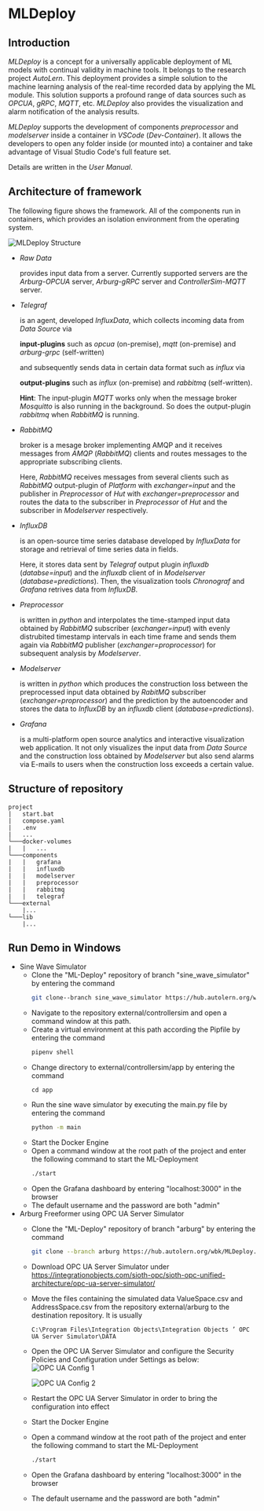 # MLDeploy
## Introduction
*MLDeploy* is a concept for a universally applicable deployment of ML models with continual validity in machine tools. It belongs to the research project *AutoLern*. This deployment provides a simple solution to the machine learning analysis of the real-time recorded data by applying the ML module. This solution supports a profound range of data sources such as *OPCUA*, *gRPC*, *MQTT*, etc. *MLDeploy* also provides the visualization and alarm notification of the analysis results.

*MLDeploy* supports the development of components *preprocessor* and *modelserver* inside a container in *VSCode* (*Dev-Container*). It allows the developers to open any folder inside (or mounted into) a container and take advantage of Visual Studio Code's full feature set.

Details are written in the *User Manual*.

## Architecture of framework
The following figure shows the framework. All of the components run in containers, which provides an isolation environment from the operating system.

![](abstract_concept.png "MLDeploy Structure")

- *Raw Data*

    provides input data from a server. Currently supported servers are the *Arburg-OPCUA* server, *Arburg-gRPC* server and *ControllerSim-MQTT* server.

- *Telegraf*

    is an agent, developed *InfluxData*, which collects incoming data from *Data Source* via
    
    **input-plugins** such as *opcua* (on-premise), *mqtt* (on-premise) and *arburg-grpc* (self-written)
    
    and subsequently sends data in certain data format such as *influx* via 
    
    **output-plugins** such as *influx* (on-premise) and *rabbitmq* (self-written).

    **Hint**: The input-plugin *MQTT* works only when the message broker *Mosquitto* is also running in the background. So does the output-plugin *rabbitmq* when *RabbitMQ* is running.

- *RabbitMQ* 

    broker is a mesage broker implementing AMQP and it receives messages from *AMQP* (*RabbitMQ*) clients and routes messages to the appropriate subscribing clients. 
    
    Here, *RabbitMQ* receives messages from several clients such as *RabbitMQ* output-plugin of *Platform* with *exchanger=input* and the publisher in *Preprocessor* of *Hut* with *exchanger=preprocessor* and routes the data to the subscriber in *Preprocessor* of *Hut* and the subscriber in *Modelserver* respectively.

- *InfluxDB*

    is an open-source time series database developed by *InfluxData* for storage and retrieval of time series data in fields. 
    
    Here, it stores data sent by *Telegraf* output plugin *influxdb* (*databse=input*) and the *influxdb* client of in *Modelserver* (*database=predictions*). Then, the visualization tools *Chronograf* and *Grafana* retrives data from *InfluxDB*.

- *Preprocessor*

    is written in *python* and interpolates the time-stamped input data obtained by *RabbitMQ* subscriber (*exchanger=input*) with evenly distrubited timestamp intervals in each time frame and sends them again via *RabbitMQ* publisher (*exchanger=proprocessor*) for subsequent analysis by *Modelserver*.

- *Modelserver*

    is written in *python* which produces the construction loss between the preprocessed input data obtained by *RabitMQ* subscriber (*exchanger=proprocessor*) and the prediction by the autoencoder and stores the data to *InfluxDB* by an *influxdb* client (*database=predictions*).

- *Grafana*

    is a multi-platform open source analytics and interactive visualization web application. It not only visualizes the input data from *Data Source* and the construction loss obtained by *Modelserver* but also send alarms via E-mails to users when the construction loss exceeds a certain value.


## Structure of repository
```
project
|   start.bat
|   compose.yaml
|   .env
|   ...
└───docker-volumes
|   |   ...
└───components
|   |   grafana
|   |   influxdb
|   |   modelserver
|   |   preprocessor
|   |   rabbitmq
|   |   telegraf
└───external
    |...
└───lib
    |...
```
## Run Demo in Windows
- Sine Wave Simulator
    - Clone the "ML-Deploy" repository of branch "sine_wave_simulator" by entering the command
        ```bash
        git clone--branch sine_wave_simulator https://hub.autolern.org/wbk/MLDeploy.git
        ```
    - Navigate to the repository external/controllersim and open a command window at this path.
    - Create a virtual environment at this path according the Pipfile by entering the command
        ```bash
        pipenv shell
        ```
    - Change directory to external/controllersim/app by entering the command
        ```
        cd app
        ```
    - Run the sine wave simulator by executing the main.py file by entering the command
        ```bash
        python -m main
        ```
    - Start the Docker Engine
    - Open a command window at the root path of the project and enter the following command to start the ML-Deployment
        ```bash
        ./start
        ```
    - Open the Grafana dashboard by entering "localhost:3000" in the browser
    - The default username and the password are both "admin"
- Arburg Freeformer using OPC UA Server Simulator
    - Clone the "ML-Deploy" repository of branch "arburg" by entering the command
        ```bash
        git clone --branch arburg https://hub.autolern.org/wbk/MLDeploy.git
        ```
    - Download OPC UA Server Simulator under https://integrationobjects.com/sioth-opc/sioth-opc-unified-architecture/opc-ua-server-simulator/
    - Move the files containing the simulated data ValueSpace.csv and AddressSpace.csv from the repository external/arburg to the destination repository. It is usually
        ```
        C:\Program Files\Integration Objects\Integration Objects ’ OPC UA Server Simulator\DATA
        ```
    - Open the OPC UA Server Simulator and configure the Security Policies and Configuration under Settings as below:
        ![](opcua_config.png "OPC UA Config 1")

        ![](opcua_config_2.png "OPC UA Config 2")
    - Restart the OPC UA Server Simulator in order to bring the configuration into effect
    - Start the Docker Engine
    - Open a command window at the root path of the project and enter the following command to start the ML-Deployment
        ```bash
        ./start
        ```
    - Open the Grafana dashboard by entering "localhost:3000" in the browser
    - The default username and the password are both "admin"